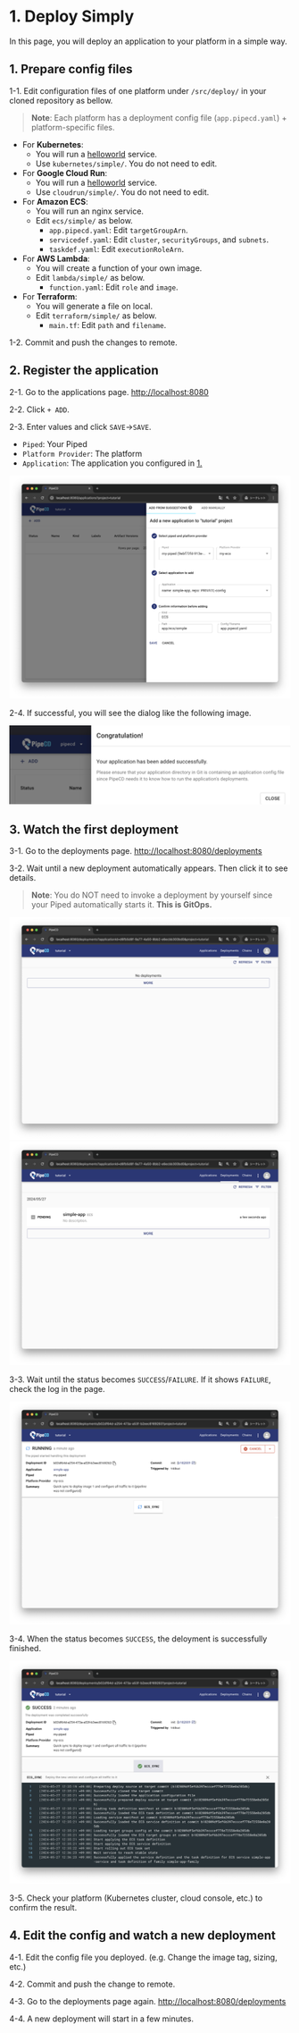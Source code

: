 # 1. Deploy Simply

In this page, you will deploy an application to your platform in a simple way.

## 1. Prepare config files

1-1. Edit configuration files of one platform under `/src/deploy/` in your cloned repository as bellow.
   > **Note**: Each platform has a deployment config file (`app.pipecd.yaml`) + platform-specific files.

- For **Kubernetes**:
  - You will run a [helloworld](https://github.com/pipe-cd/pipecd/pkgs/container/helloworld) service.
  - Use `kubernetes/simple/`. You do not need to edit.
- For **Google Cloud Run**:
  - You will run a [helloworld](https://github.com/pipe-cd/pipecd/pkgs/container/helloworld) service.
  - Use `cloudrun/simple/`. You do not need to edit.
- For **Amazon ECS**:
  - You will run an nginx service.
  - Edit `ecs/simple/` as below.
    - `app.pipecd.yaml`: Edit `targetGroupArn`.
    - `servicedef.yaml`: Edit `cluster`, `securityGroups`, and `subnets`.
    - `taskdef.yaml`: Edit `executionRoleArn`.
- For **AWS Lambda**:
  - You will create a function of your own image.
  - Edit `lambda/simple/` as below.
    - `function.yaml`: Edit `role` and `image`.
- For **Terraform**:
  - You will generate a file on local.
  - Edit `terraform/simple/` as below.
    - `main.tf`: Edit `path` and `filename`.

1-2. Commit and push the changes to remote.


## 2. Register the application

2-1. Go to the applications page. [http://localhost:8080](http://localhost:8080)

2-2. Click `+ ADD`.

2-3. Enter values and click `SAVE`->`SAVE`.
   - `Piped`: Your Piped
   - `Platform Provider`: The platform
   - `Application`: The application you configured in [1.](#1-prepare-config-files)

![add-application-input](/images/deploy/application-add-input.png)

2-4. If successful, you will see the dialog like the following image.

![application-is-added](/images/deploy/application-is-added.png)


## 3. Watch the first deployment

3-1. Go to the deployments page. [http://localhost:8080/deployments](http://localhost:8080/deployments)

3-2. Wait until a new deployment automatically appears. Then click it to see details.

> **Note**: You do NOT need to invoke a deployment by yourself since your Piped automatically starts it. **This is GitOps.**

![deployment-before-appear](/images/deploy/deployment-before-appear.png)
![deployment-appear](/images/deploy/deployment-appear.png)


3-3. Wait until the status becomes `SUCCESS`/`FAILURE`. If it shows `FAILURE`, check the log in the page.

![deployment-deploying](/images/deploy/deployment-deploying.png)


3-4. When the status becomes `SUCCESS`, the deloyment is successfully finished.

![deployment-success](/images/deploy/deployment-success.png)

3-5. Check your platform (Kubernetes cluster, cloud console, etc.) to confirm the result.
     


## 4. Edit the config and watch a new deployment

4-1. Edit the config file you deployed. (e.g. Change the image tag, sizing, etc.)

4-2. Commit and push the change to remote.

4-3. Go to the deployments page again. [http://localhost:8080/deployments](http://localhost:8080/deployments)

4-4. A new deployment will start in a few minutes.

